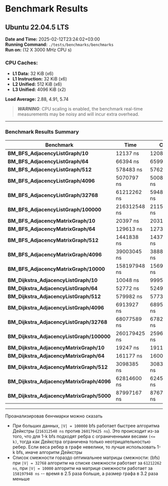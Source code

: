 # Benchmark Results

## Ubuntu 22.04.5 LTS 

**Date and Time:** 2025-02-12T23:24:02+03:00  
**Running Command:** `./tests/benchmarks/benchmarks`  
**Run on:** (12 X 3000 MHz CPU s)

### CPU Caches:
- **L1 Data:** 32 KiB (x6)
- **L1 Instruction:** 32 KiB (x6)
- **L2 Unified:** 512 KiB (x6)
- **L3 Unified:** 4096 KiB (x2)

**Load Average:** 2.88, 4.91, 5.74

> ***WARNING***: CPU scaling is enabled, the benchmark real-time measurements may be noisy and will incur extra overhead.

---

### Benchmark Results Summary

| Benchmark                                      | Time         | CPU          | Iterations |
|------------------------------------------------|--------------|--------------|------------|
| **BM_BFS_AdjacencyListGraph/10**                   | 12137 ns    | 12084 ns     | 59216      |
| **BM_BFS_AdjacencyListGraph/64**                   | 66394 ns    | 65996 ns     | 9487       |
| **BM_BFS_AdjacencyListGraph/512**                  | 578483 ns   | 576239 ns    | 1130       |
| **BM_BFS_AdjacencyListGraph/4096**                 | 5070797 ns  | 5008486 ns   | 118        |
| **BM_BFS_AdjacencyListGraph/32768**                | 61212262 ns | 59482337 ns  | 11         |
| **BM_BFS_AdjacencyListGraph/100000**               | 216312548 ns | 211561761 ns | 3          |
| **BM_BFS_AdjacencyMatrixGraph/10**                 | 20397 ns    | 20317 ns     | 34790      |
| **BM_BFS_AdjacencyMatrixGraph/64**                 | 129613 ns   | 127389 ns    | 5435       |
| **BM_BFS_AdjacencyMatrixGraph/512**                | 1441838 ns  | 1437275 ns   | 460        |
| **BM_BFS_AdjacencyMatrixGraph/4096**               | 39003045 ns | 38881860 ns  | 18         |
| **BM_BFS_AdjacencyMatrixGraph/10000**              | 158197948 ns | 156946770 ns | 5          |
| **BM_Dijkstra_AdjacencyListGraph/10**              | 10048 ns    | 9995 ns      | 65704      |
| **BM_Dijkstra_AdjacencyListGraph/64**              | 52772 ns    | 52493 ns     | 11680      |
| **BM_Dijkstra_AdjacencyListGraph/512**             | 579982 ns   | 577368 ns    | 1122       |
| **BM_Dijkstra_AdjacencyListGraph/4096**            | 6913927 ns   | 6895109 ns   | 99         |
| **BM_Dijkstra_AdjacencyListGraph/32768**           | 68077589 ns | 67823432 ns  | 8          |
| **BM_Dijkstra_AdjacencyListGraph/100000**          | 260179425 ns | 259632284 ns | 3          |
| **BM_Dijkstra_AdjacencyMatrixGraph/10**            | 19247 ns    | 19111 ns     | 37697      |
| **BM_Dijkstra_AdjacencyMatrixGraph/64**            | 161177 ns   | 160054 ns    | 4238       |
| **BM_Dijkstra_AdjacencyMatrixGraph/512**           | 3098385 ns   | 3083381 ns   | 227        |
| **BM_Dijkstra_AdjacencyMatrixGraph/4096**          | 62814600 ns | 62455392 ns   | 11         |
| **BM_Dijkstra_AdjacencyMatrixGraph/5000**          | 87997167 ns   | 87673466 ns   | 8          |

---

Проанализировав бенчмарки можно сказать
- При больших данных, `|V| = 100000` bfs работает быстрее алгоритма Дейкстры (`216312548 ns` против `260179425 ns`). Это происходит из-за того, что для 1-k bfs подходят ребра с ограниченными весами `(<= k)`, тогда как Дейкстра ограничена только неотрицательностью ребер. Если веса ребер в графе невелики, то лучше использовать 1-k bfs, иначе алгоритм Дейкстры
- Список смежности гораздо оптимальнее матрицы смежности: (bfs) при `|V| = 32768` алгоритм на списке смежности работает за `61212262 ns`, при `|V| = 10000` алгоритм на матрице смежности работает за `158197948 ns` -- время в 2.5 раза больше, а размер графа в 3.2 раза меньше